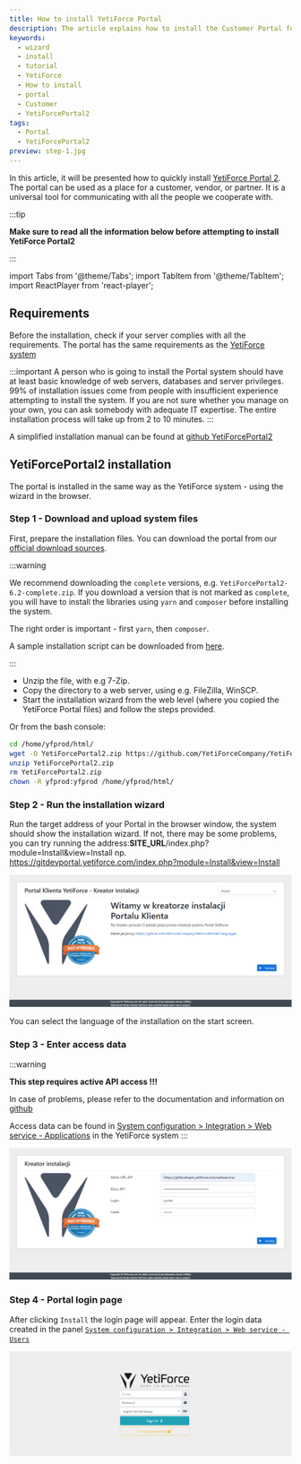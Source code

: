 ```yaml
---
title: How to install YetiForce Portal
description: The article explains how to install the Customer Portal for YetiForce (YetiForcePortal2)
keywords:
  - wizard
  - install
  - tutorial
  - YetiForce
  - How to install
  - portal
  - Customer
  - YetiForcePortal2
tags:
  - Portal
  - YetiForcePortal2
preview: step-1.jpg
---
```


In this article, it will be presented how to quickly install [YetiForce Portal 2](https://github.com/YetiForceCompany/YetiForcePortal2). The portal can be used as a place for a customer, vendor, or partner. It is a universal tool for communicating with all the people we cooperate with.

:::tip

**Make sure to read all the information below before attempting to install YetiForce Portal2**

:::

import Tabs from '@theme/Tabs';
import TabItem from '@theme/TabItem';
import ReactPlayer from 'react-player';

<Tabs groupId="Language installation and update">
	<TabItem value="youtube" label="🎬 YouTube">
		<ReactPlayer
			url="https://www.youtube.com/watch?v=V-2x00bb4CI"
			width="100%"
			height="500px"
			controls={true}
		/>
	</TabItem>
	<TabItem value="yetiforce" label="🎥 YetiForce TV">
		<ReactPlayer url="https://public.yetiforce.com/tutorials/portal2-installation.mp4" width="100%" height="500px" controls={true} />
	</TabItem>
</Tabs>

## Requirements

Before the installation, check if your server complies with all the requirements. The portal has the same requirements as the [YetiForce system](/introduction/requirements/)

:::important
A person who is going to install the Portal system should have at least basic knowledge of web servers, databases and server privileges. 99% of installation issues come from people with insufficient experience attempting to install the system. If you are not sure whether you manage on your own, you can ask somebody with adequate IT expertise. The entire installation process will take up from 2 to 10 minutes.
:::

A simplified installation manual can be found at [github YetiForcePortal2](https://github.com/YetiForceCompany/YetiForcePortal2#-installation)

## YetiForcePortal2 installation

The portal is installed in the same way as the YetiForce system - using the wizard in the browser.

### Step 1 - Download and upload system files

First, prepare the installation files. You can download the portal from our [official download sources](/6.5.0/introduction/download).

:::warning

We recommend downloading the `complete` versions, e.g. `YetiForcePortal2-6.2-complete.zip`. If you download a version that is not marked as `complete`, you will have to install the libraries using `yarn` and `composer` before installing the system.

The right order is important - first `yarn`, then `composer`.

A sample installation script can be downloaded from [here](https://github.com/YetiForceCompany/YetiForceCRM/blob/developer/tests/setup/dependency.sh).

:::

- Unzip the file, with e.g 7-Zip.
- Copy the directory to a web server, using e.g. FileZilla, WinSCP.
- Start the installation wizard from the web level (where you copied the YetiForce Portal files) and follow the steps provided.

Or from the bash console:

```bash
cd /home/yfprod/html/
wget -O YetiForcePortal2.zip https://github.com/YetiForceCompany/YetiForcePortal2/releases/download/6.4/YetiForcePortal2-6.4-complete.zip
unzip YetiForcePortal2.zip
rm YetiForcePortal2.zip
chown -R yfprod:yfprod /home/yfprod/html/
```

### Step 2 - Run the installation wizard

Run the target address of your Portal in the browser window, the system should show the installation wizard. If not, there may be some problems, you can try running the address:**SITE_URL**/index.php?module=Install&view=Install np. https://gitdevportal.yetiforce.com/index.php?module=Install&view=Install

![step-1.jpg](step-1.jpg)

You can select the language of the installation on the start screen.

### Step 3 - Enter access data

:::warning

**This step requires active API access !!!**

In case of problems, please refer to the documentation and information on [github](https://github.com/YetiForceCompany/YetiForcePortal2#-installation)

Access data can be found in [System configuration > Integration > Web service - Applications](/administrator-guides/integration/webservice-apps/) in the YetiForce system
:::

![step-3.jpg](step-3.jpg)

### Step 4 - Portal login page

After clicking `Install` the login page will appear. Enter the login data created in the panel [`System configuration > Integration > Web service - Users`](/administrator-guides/integration/webservice-users/)

![step-4.jpg](step-4.jpg)
